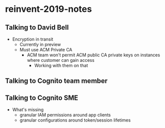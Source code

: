 # reinvent-2019-notes

## Talking to David Bell

- Encryption in transit
  - Currently in preview
  - Must use ACM Private CA
    - ACM team won't permit ACM public CA private keys on instances where customer can gain access
      - Working with them on that

## Talking to Cognito team member

## Talking to Cognito SME

- What's missing
  - granular IAM permissions around app clients
  - granular configurations around token/session lifetimes
